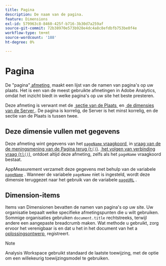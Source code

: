 ```yaml
---
title: Pagina
description: De naam van de pagina.
feature: Dimensions
exl-id: 579963c8-8460-425f-b716-3b30d7a259af
source-git-commit: 72b38970e573b928e4dc4a8c8efdbfb753be0f4e
workflow-type: tm+mt
source-wordcount: '188'
ht-degree: 0%

---
```


# Pagina

De &quot;pagina&quot;[&#x200B; afmeting &#x200B;](overview.md) maakt een lijst van de namen van pagina&#39;s op uw plaats. Het is een van de meest gebruikte afmetingen in Adobe Analytics, omdat het inzicht biedt in welke pagina&#39;s op uw site het beste presteren.

Deze afmeting is verwant met de [&#x200B; sectie van de Plaats &#x200B;](site-section.md) en [&#x200B; de dimensies van de Server &#x200B;](server.md). De pagina is korrelig, de Server is het minst korrelig, en de sectie van de Plaats is tussen twee.

## Deze dimensie vullen met gegevens

Deze afmeting wint gegevens van het [`pageName` vraagkoord &#x200B;](/help/implement/validate/query-parameters.md) in [&#x200B; vraag van de de meningsmening van de Pagina terug (`t()`) &#x200B;](/help/implement/vars/functions/t-method.md). [&#x200B; het volgen van verbinding vraag (`tl()`) &#x200B;](/help/implement/vars/functions/tl-method.md) ontdoet altijd deze afmeting, zelfs als het `pageName` vraagkoord bestaat.

AppMeasurement verzamelt deze gegevens met behulp van de variabele [`pageName`](/help/implement/vars/page-vars/pagename.md) . Wanneer de variabele `pageName` niet is ingesteld, wordt deze dimensie teruggezet naar het gebruik van de variabele [`pageURL`](/help/implement/vars/page-vars/pageurl.md) .

## Dimension-items

Items van Dimensionen bevatten de namen van pagina&#39;s op uw site. Uw organisatie bepaalt welke specifieke afmetingspunten die u wilt gebruiken. Sommige organisaties gebruiken `document.title` rechtstreeks, terwijl andere een aangepaste breadcrumb maken. Wat methode u gebruikt, zorg ervoor het verenigbaar is en dat u het in het document van het a [&#x200B; oplossingsontwerp &#x200B;](/help/implement/prepare/solution-design.md) registreert.

>[!NOTE]
>
>Analysis Workspace gebruikt standaard de laatste toewijzing, met de optie om een willekeurig toewijzingsmodel te gebruiken.
